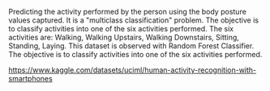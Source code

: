 Predicting the activity performed by the person using the body posture values captured. It is a "multiclass classification" problem. The objective is to classify activities into one of the six activities performed. The six activities are: Walking, Walking Upstairs, Walking Downstairs, Sitting, Standing, Laying. This dataset is observed with Random Forest Classifier.
The objective is to classify activities into one of the six activities performed.

https://www.kaggle.com/datasets/uciml/human-activity-recognition-with-smartphones
